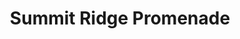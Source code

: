 ---
title: "Summit Ridge Promenade"
url: /tagaytay/summit-ridge-promenade/
shop: Einkaufszentrum
---